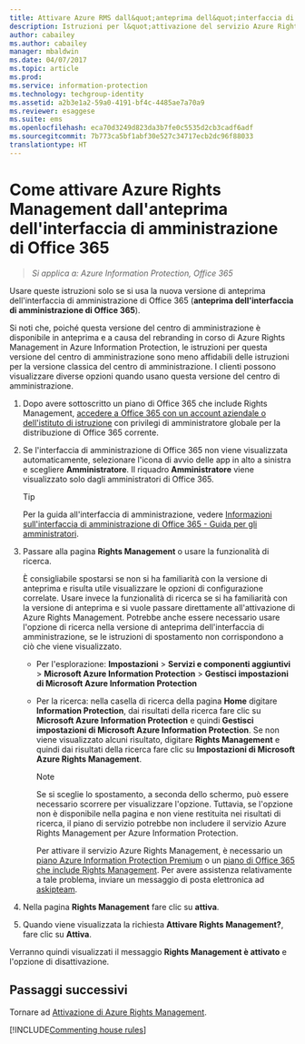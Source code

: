 ```yaml
---
title: Attivare Azure RMS dall&quot;anteprima dell&quot;interfaccia di amministrazione di Office 365 - AIP
description: Istruzioni per l&quot;attivazione del servizio Azure Rights Management quando si usa la nuova versione di anteprima dell&quot;interfaccia di amministrazione di Office 365 (anteprima dell&quot;interfaccia di amministrazione di Office 365).
author: cabailey
ms.author: cabailey
manager: mbaldwin
ms.date: 04/07/2017
ms.topic: article
ms.prod: 
ms.service: information-protection
ms.technology: techgroup-identity
ms.assetid: a2b3e1a2-59a0-4191-bf4c-4485ae7a70a9
ms.reviewer: esaggese
ms.suite: ems
ms.openlocfilehash: eca70d3249d823da3b7fe0c5535d2cb3cadf6adf
ms.sourcegitcommit: 7b773ca5bf1abf30e527c34717ecb2dc96f88033
translationtype: HT
---
```

# <a name="how-to-activate-azure-rights-management-from-the-office-365-admin-center-preview"></a>Come attivare Azure Rights Management dall'anteprima dell'interfaccia di amministrazione di Office 365

>*Si applica a: Azure Information Protection, Office 365*


Usare queste istruzioni solo se si usa la nuova versione di anteprima dell'interfaccia di amministrazione di Office 365 (**anteprima dell'interfaccia di amministrazione di Office 365**).

Si noti che, poiché questa versione del centro di amministrazione è disponibile in anteprima e a causa del rebranding in corso di Azure Rights Management in Azure Information Protection, le istruzioni per questa versione del centro di amministrazione sono meno affidabili delle istruzioni per la versione classica del centro di amministrazione. I clienti possono visualizzare diverse opzioni quando usano questa versione del centro di amministrazione.

1. Dopo avere sottoscritto un piano di Office 365 che include Rights Management, [accedere a Office 365 con un account aziendale o dell'istituto di istruzione](https://portal.office.com/) con privilegi di amministratore globale per la distribuzione di Office 365 corrente.

2. Se l'interfaccia di amministrazione di Office 365 non viene visualizzata automaticamente, selezionare l'icona di avvio delle app in alto a sinistra e scegliere **Amministratore**. Il riquadro **Amministratore** viene visualizzato solo dagli amministratori di Office 365.

    > [!TIP]
    > Per la guida all'interfaccia di amministrazione, vedere [Informazioni sull'interfaccia di amministrazione di Office 365 - Guida per gli amministratori](https://support.office.com/article/About-the-Office-365-admin-center-Admin-Help-58537702-d421-4d02-8141-e128e3703547).

3. Passare alla pagina **Rights Management** o usare la funzionalità di ricerca.

    È consigliabile spostarsi se non si ha familiarità con la versione di anteprima e risulta utile visualizzare le opzioni di configurazione correlate. Usare invece la funzionalità di ricerca se si ha familiarità con la versione di anteprima e si vuole passare direttamente all'attivazione di Azure Rights Management. Potrebbe anche essere necessario usare l'opzione di ricerca nella versione di anteprima dell'interfaccia di amministrazione, se le istruzioni di spostamento non corrispondono a ciò che viene visualizzato.

    - Per l'esplorazione: **Impostazioni** > **Servizi e componenti aggiuntivi** > **Microsoft Azure Information Protection** > **Gestisci impostazioni di Microsoft Azure Information Protection**

    - Per la ricerca: nella casella di ricerca della pagina **Home** digitare **Information Protection**, dai risultati della ricerca fare clic su **Microsoft Azure Information Protection** e quindi **Gestisci impostazioni di Microsoft Azure Information Protection**. Se non viene visualizzato alcuni risultato, digitare **Rights Management** e quindi dai risultati della ricerca fare clic su **Impostazioni di Microsoft Azure Rights Management**.

        > [!NOTE]
        >Se si sceglie lo spostamento, a seconda dello schermo, può essere necessario scorrere per visualizzare l'opzione. Tuttavia, se l'opzione non è disponibile nella pagina e non viene restituita nei risultati di ricerca, il piano di servizio potrebbe non includere il servizio Azure Rights Management per Azure Information Protection.
        >
        >Per attivare il servizio Azure Rights Management, è necessario un [piano Azure Information Protection Premium](https://www.microsoft.com/cloud-platform/azure-information-protection-pricing) o un [piano di Office 365 che include Rights Management](http://download.microsoft.com/download/E/C/F/ECF42E71-4EC0-48FF-AA00-577AC14D5B5C/Azure_Information_Protection_licensing_datasheet_EN-US.pdf). Per avere assistenza relativamente a tale problema, inviare un messaggio di posta elettronica ad [askipteam](mailto:askipteam?subject=I%20cannot%20activate%20RMS).

4. Nella pagina **Rights Management** fare clic su **attiva**.

5. Quando viene visualizzata la richiesta **Attivare Rights Management?**, fare clic su **Attiva**.

Verranno quindi visualizzati il messaggio **Rights Management è attivato** e l'opzione di disattivazione.


## <a name="next-steps"></a>Passaggi successivi
Tornare ad [Attivazione di Azure Rights Management](activate-service.md).

[!INCLUDE[Commenting house rules](../includes/houserules.md)]
